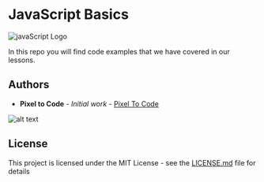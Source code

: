 # JavaScript Basics

![javaScript Logo](http://www.saitarisblog.com/wp-content/uploads/2015/06/JavaScript-logo-small-cropped-300x196.png)

In this repo you will find code examples that we have covered in our lessons.

## Authors

* **Pixel to Code** - *Initial work* - [Pixel To Code](https://www.pixeltocode.co/)

![alt text](https://www.pixeltocode.co/wp-content/uploads/2020/03/cropped-logo.png "Pixel To Code")

## License

This project is licensed under the MIT License - see the [LICENSE.md](LICENSE.md) file for details